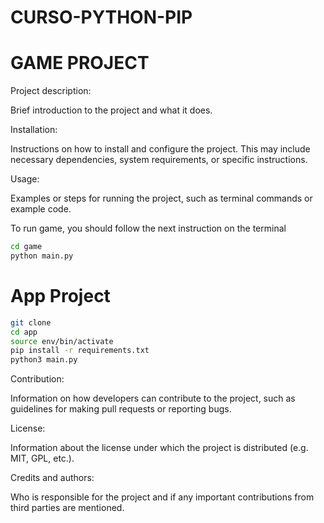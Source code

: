 # CURSO-PYTHON-PIP
# GAME PROJECT
Project description:

Brief introduction to the project and what it does.

Installation:

Instructions on how to install and configure the project. This may include necessary dependencies, system requirements, or specific instructions.

Usage:

Examples or steps for running the project, such as terminal commands or example code.

To run game, you should follow the next instruction on the terminal

```sh
cd game
python main.py
```
# App Project
```sh
git clone
cd app
source env/bin/activate
pip install -r requirements.txt
python3 main.py
```
Contribution:

Information on how developers can contribute to the project, such as guidelines for making pull requests or reporting bugs.

License:

Information about the license under which the project is distributed (e.g. MIT, GPL, etc.).

Credits and authors:

Who is responsible for the project and if any important contributions from third parties are mentioned.